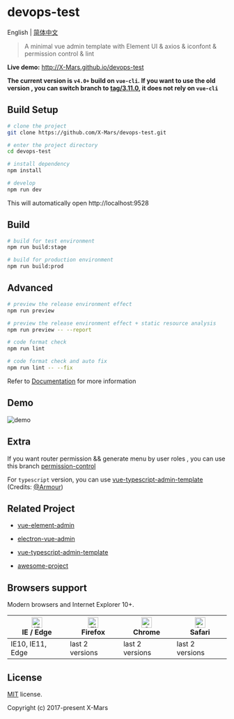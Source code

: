 # devops-test

English | [简体中文](./README-zh.md)

> A minimal vue admin template with Element UI & axios & iconfont & permission control & lint

**Live demo:** http://X-Mars.github.io/devops-test


**The current version is `v4.0+` build on `vue-cli`. If you want to use the old version , you can switch branch to [tag/3.11.0](https://github.com/X-Mars/devops-test/tree/tag/3.11.0), it does not rely on `vue-cli`**

## Build Setup


```bash
# clone the project
git clone https://github.com/X-Mars/devops-test.git

# enter the project directory
cd devops-test

# install dependency
npm install

# develop
npm run dev
```

This will automatically open http://localhost:9528

## Build

```bash
# build for test environment
npm run build:stage

# build for production environment
npm run build:prod
```

## Advanced

```bash
# preview the release environment effect
npm run preview

# preview the release environment effect + static resource analysis
npm run preview -- --report

# code format check
npm run lint

# code format check and auto fix
npm run lint -- --fix
```

Refer to [Documentation](https://X-Mars.github.io/vue-element-admin-site/guide/essentials/deploy.html) for more information

## Demo

![demo](https://github.com/X-Mars/X-Mars.github.io/blob/master/images/demo.gif)

## Extra

If you want router permission && generate menu by user roles , you can use this branch [permission-control](https://github.com/X-Mars/devops-test/tree/permission-control)

For `typescript` version, you can use [vue-typescript-admin-template](https://github.com/Armour/vue-typescript-admin-template) (Credits: [@Armour](https://github.com/Armour))

## Related Project

- [vue-element-admin](https://github.com/X-Mars/vue-element-admin)

- [electron-vue-admin](https://github.com/X-Mars/electron-vue-admin)

- [vue-typescript-admin-template](https://github.com/Armour/vue-typescript-admin-template)

- [awesome-project](https://github.com/X-Mars/vue-element-admin/issues/2312)

## Browsers support

Modern browsers and Internet Explorer 10+.

| [<img src="https://raw.githubusercontent.com/alrra/browser-logos/master/src/edge/edge_48x48.png" alt="IE / Edge" width="24px" height="24px" />](http://godban.github.io/browsers-support-badges/)</br>IE / Edge | [<img src="https://raw.githubusercontent.com/alrra/browser-logos/master/src/firefox/firefox_48x48.png" alt="Firefox" width="24px" height="24px" />](http://godban.github.io/browsers-support-badges/)</br>Firefox | [<img src="https://raw.githubusercontent.com/alrra/browser-logos/master/src/chrome/chrome_48x48.png" alt="Chrome" width="24px" height="24px" />](http://godban.github.io/browsers-support-badges/)</br>Chrome | [<img src="https://raw.githubusercontent.com/alrra/browser-logos/master/src/safari/safari_48x48.png" alt="Safari" width="24px" height="24px" />](http://godban.github.io/browsers-support-badges/)</br>Safari |
| --------- | --------- | --------- | --------- |
| IE10, IE11, Edge| last 2 versions| last 2 versions| last 2 versions

## License

[MIT](https://github.com/X-Mars/devops-test/blob/master/LICENSE) license.

Copyright (c) 2017-present X-Mars
